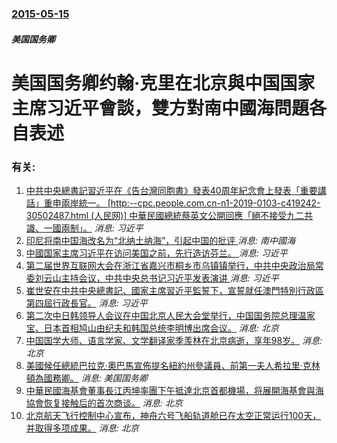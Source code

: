 ### [2015-05-15](/news/2015/05/15/index.md)

##### 美国国务卿
# 美国国务卿约翰·克里在北京與中国国家主席习近平會談，雙方對南中國海問題各自表述




### 有关:

1. [ 中共中央總書記習近平在《告台灣同胞書》發表40周年紀念會上發表「重要講話」重申兩岸統一。 [http:--cpc.people.com.cn-n1-2019-0103-c419242-30502487.html (人民网)] 中華民國總統蔡英文公開回應「絕不接受九二共識、一國兩制」。](/zh/news/2019/01/2/中共中央總書記習近平在-告台灣同胞書-發表40周年紀念會上發表-重要講話-重申兩岸統一-http-cpcpe.md) _消息: 习近平_
2. [印尼将南中国海改名为“北纳土纳海”，引起中国的批评 ](/zh/news/2017/07/15/印尼将南中国海改名为-北纳土纳海-引起中国的批评.md) _消息: 南中國海_
3. [中國国家主席习近平在访问美国之前，先行造访芬兰。 ](/zh/news/2017/04/5/中國国家主席习近平在访问美国之前-先行造访芬兰.md) _消息: 习近平_
4. [第二届世界互联网大会在浙江省嘉兴市桐乡市乌镇镇举行，中共中央政治局常委刘云山主持会议，中共中央总书记习近平发表演讲 ](/zh/news/2015/12/16/第二届世界互联网大会在浙江省嘉兴市桐乡市乌镇镇举行-中共中央政治局常委刘云山主持会议-中共中央总书记习近平发表演讲.md) _消息: 习近平_
5. [崔世安在中共中央總書記、國家主席習近平監誓下，宣誓就任澳門特別行政區第四屆行政長官。](/zh/news/2014/12/20/崔世安在中共中央總書記-國家主席習近平監誓下-宣誓就任澳門特別行政區第四屆行政長官.md) _消息: 习近平_
6. [ 第二次中日韩领导人会议在中国北京人民大会堂举行，中国国务院总理温家宝、日本首相鸠山由纪夫和韩国总统李明博出席会议。](/zh/news/2009/10/10/第二次中日韩领导人会议在中国北京人民大会堂举行-中国国务院总理温家宝-日本首相鸠山由纪夫和韩国总统李明博出席会议.md) _消息: 北京_
7. [中国国学大师、语言学家、文学翻译家季羡林在北京病逝，享年98岁。](/zh/news/2009/07/11/中国国学大师-语言学家-文学翻译家季羡林在北京病逝-享年98岁.md) _消息: 北京_
8. [美國候任總統巴拉克·奧巴馬宣佈提名紐約州參議員、前第一夫人希拉里·克林頓為國務卿。](/zh/news/2008/12/1/美國候任總統巴拉克-奧巴馬宣佈提名紐約州參議員-前第一夫人希拉里-克林頓為國務卿.md) _消息: 美国国务卿_
9. [中華民國海基會董事長江丙坤率團下午抵達北京首都機場，将展開海基會與海協會恢复接触后的首次商谈。](/zh/news/2008/06/11/中華民國海基會董事長江丙坤率團下午抵達北京首都機場-将展開海基會與海協會恢复接触后的首次商谈.md) _消息: 北京_
10. [北京航天飞行控制中心宣布，神舟六号飞船轨道舱已在太空正常运行100天，并取得多项成果。](/zh/news/2006/01/25/北京航天飞行控制中心宣布-神舟六号飞船轨道舱已在太空正常运行100天-并取得多项成果.md) _消息: 北京_
